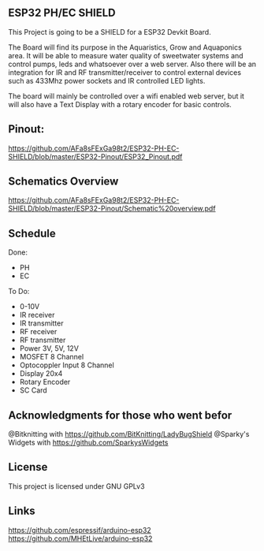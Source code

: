 ## ESP32 PH/EC SHIELD

This Project is going to be a SHIELD for a ESP32 Devkit Board. 

The Board will find its purpose in the Aquaristics, Grow and Aquaponics area. It will be able to measure water quality of sweetwater systems and control pumps, leds and whatsoever over a web server.
Also there will be an integration for IR and RF transmitter/receiver to control external devices such as 433Mhz power sockets and IR controlled LED lights.


The board will mainly be controlled over a wifi enabled web server, but it will also have a Text Display with a rotary encoder for basic controls.


## Pinout:
https://github.com/AFa8sFExGa98t2/ESP32-PH-EC-SHIELD/blob/master/ESP32-Pinout/ESP32_Pinout.pdf

## Schematics Overview
https://github.com/AFa8sFExGa98t2/ESP32-PH-EC-SHIELD/blob/master/ESP32-Pinout/Schematic%20overview.pdf

## Schedule

Done:
* PH
* EC
				
To Do:
* 0-10V
* IR receiver
* IR transmitter
* RF receiver
* RF transmitter
* Power 3V, 5V, 12V
* MOSFET 8 Channel
* Optocoppler Input 8 Channel
* Display 20x4
* Rotary Encoder
* SC Card
				
		
## Acknowledgments for those who went befor
@Bitknitting with https://github.com/BitKnitting/LadyBugShield
@Sparky's Widgets with https://github.com/SparkysWidgets


## License
This project is licensed under GNU GPLv3


## Links
https://github.com/espressif/arduino-esp32
https://github.com/MHEtLive/arduino-esp32

